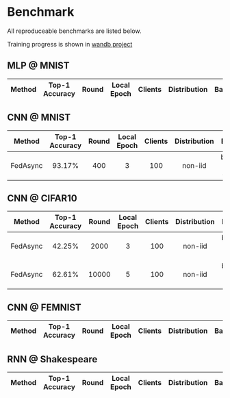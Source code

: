 # Benchmark

All reproduceable benchmarks are listed below.

Training progress is shown in [wandb project](https://wandb.ai/bj-yan/fedhf-benchmark)

## MLP @ MNIST

| Method | Top-1 Accuracy | Round | Local Epoch | Clients | Distribution | Balance | Batch Size |
|:-----:|:----:|:----:|:----:|:----:|:----:|:----:|:----:|

## CNN @ MNIST

| Method | Top-1 Accuracy | Round | Local Epoch | Clients | Distribution | Balance | Batch Size |
|:-----:|:----:|:----:|:----:|:----:|:----:|:----:|:----:|
| FedAsync | 93.17% | 400 | 3 | 100 | non-iid | balance, 2 classes | 50 |

## CNN @ CIFAR10

| Method | Top-1 Accuracy | Round | Local Epoch | Clients | Distribution | Balance | Batch Size |
|:-----:|:----:|:----:|:----:|:----:|:----:|:----:|:----:|
| FedAsync | 42.25% | 2000 | 3 | 100 | non-iid | balance, 2 classes | 50 |
| FedAsync | 62.61% | 10000 | 5 | 100 | non-iid | balance, 2 classes | 50 |


## CNN @ FEMNIST

| Method | Top-1 Accuracy | Round | Local Epoch | Clients | Distribution | Balance | Batch Size |
|:-----:|:----:|:----:|:----:|:----:|:----:|:----:|:----:|

## RNN @ Shakespeare

| Method | Top-1 Accuracy | Round | Local Epoch | Clients | Distribution | Balance | Batch Size |
|:-----:|:----:|:----:|:----:|:----:|:----:|:----:|:----:|
